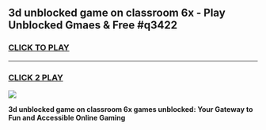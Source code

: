 
## 3d unblocked game on classroom 6x - Play Unblocked Gmaes & Free #q3422
<h3>
<a href="https://news.freeplayer.one?title=3d_unblocked_game_on_classroom_6x&ref=03M">CLICK TO PLAY</a></h3>
<hr>

<h3>
<a href="https://news.freeplayer.one?title=3d_unblocked_game_on_classroom_6x&ref=03M">CLICK 2 PLAY</a>
  
</h3>

<a href="https://news.freeplayer.one?title=3d_unblocked_game_on_classroom_6x&ref=03M"><img src="https://clearcache.store/games.png"></a>


**3d unblocked game on classroom 6x games unblocked: Your Gateway to Fun and Accessible Online Gaming**
